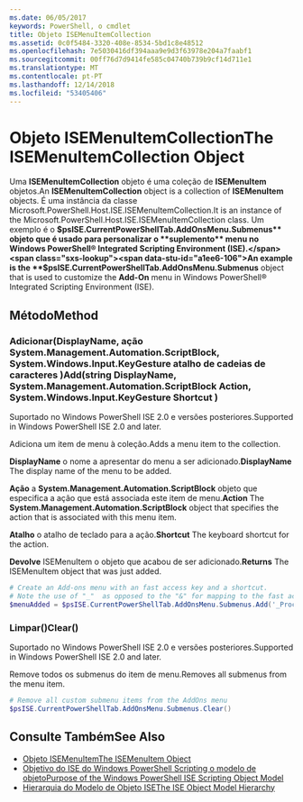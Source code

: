 ```yaml
---
ms.date: 06/05/2017
keywords: PowerShell, o cmdlet
title: Objeto ISEMenuItemCollection
ms.assetid: 0c0f5484-3320-408e-8534-5bd1c8e48512
ms.openlocfilehash: 7e5030416df394aaa9e9d3f63978e204a7faabf1
ms.sourcegitcommit: 00ff76d7d9414fe585c04740b739b9cf14d711e1
ms.translationtype: MT
ms.contentlocale: pt-PT
ms.lasthandoff: 12/14/2018
ms.locfileid: "53405406"
---
```

# <a name="the-isemenuitemcollection-object"></a><span data-ttu-id="a1ee6-103">Objeto ISEMenuItemCollection</span><span class="sxs-lookup"><span data-stu-id="a1ee6-103">The ISEMenuItemCollection Object</span></span>

<span data-ttu-id="a1ee6-104">Uma **ISEMenuItemCollection** objeto é uma coleção de **ISEMenuItem** objetos.</span><span class="sxs-lookup"><span data-stu-id="a1ee6-104">An **ISEMenuItemCollection** object is a collection of **ISEMenuItem** objects.</span></span> <span data-ttu-id="a1ee6-105">É uma instância da classe Microsoft.PowerShell.Host.ISE.ISEMenuItemCollection.</span><span class="sxs-lookup"><span data-stu-id="a1ee6-105">It is an instance of the Microsoft.PowerShell.Host.ISE.ISEMenuItemCollection class.</span></span> <span data-ttu-id="a1ee6-106">Um exemplo é o **$psISE.CurrentPowerShellTab.AddOnsMenu.Submenus** objeto que é usado para personalizar o **suplemento** menu no Windows PowerShell® Integrated Scripting Environment (ISE).</span><span class="sxs-lookup"><span data-stu-id="a1ee6-106">An example is the **$psISE.CurrentPowerShellTab.AddOnsMenu.Submenus** object that is used to customize the **Add-On** menu in Windows PowerShell® Integrated Scripting Environment (ISE).</span></span>

## <a name="method"></a><span data-ttu-id="a1ee6-107">Método</span><span class="sxs-lookup"><span data-stu-id="a1ee6-107">Method</span></span>

### <a name="addstring-displayname-systemmanagementautomationscriptblock-action-systemwindowsinputkeygesture-shortcut-"></a><span data-ttu-id="a1ee6-108">Adicionar\(DisplayName, ação System.Management.Automation.ScriptBlock, System.Windows.Input.KeyGesture atalho de cadeias de caracteres \)</span><span class="sxs-lookup"><span data-stu-id="a1ee6-108">Add\(string DisplayName, System.Management.Automation.ScriptBlock Action, System.Windows.Input.KeyGesture Shortcut \)</span></span>

<span data-ttu-id="a1ee6-109">Suportado no Windows PowerShell ISE 2.0 e versões posteriores.</span><span class="sxs-lookup"><span data-stu-id="a1ee6-109">Supported in Windows PowerShell ISE 2.0 and later.</span></span>

<span data-ttu-id="a1ee6-110">Adiciona um item de menu à coleção.</span><span class="sxs-lookup"><span data-stu-id="a1ee6-110">Adds a menu item to the collection.</span></span>

<span data-ttu-id="a1ee6-111">**DisplayName** o nome a apresentar do menu a ser adicionado.</span><span class="sxs-lookup"><span data-stu-id="a1ee6-111">**DisplayName** The display name of the menu to be added.</span></span>

<span data-ttu-id="a1ee6-112">**Ação** a **System.Management.Automation.ScriptBlock** objeto que especifica a ação que está associada este item de menu.</span><span class="sxs-lookup"><span data-stu-id="a1ee6-112">**Action** The **System.Management.Automation.ScriptBlock** object that specifies the action that is associated with this menu item.</span></span>

<span data-ttu-id="a1ee6-113">**Atalho** o atalho de teclado para a ação.</span><span class="sxs-lookup"><span data-stu-id="a1ee6-113">**Shortcut** The keyboard shortcut for the action.</span></span>

<span data-ttu-id="a1ee6-114">**Devolve** ISEMenuItem o objeto que acabou de ser adicionado.</span><span class="sxs-lookup"><span data-stu-id="a1ee6-114">**Returns** The ISEMenuItem object that was just added.</span></span>

```powershell
# Create an Add-ons menu with an fast access key and a shortcut.
# Note the use of "_"  as opposed to the "&" for mapping to the fast access key letter for the menu item.
$menuAdded = $psISE.CurrentPowerShellTab.AddOnsMenu.Submenus.Add('_Process', {Get-Process}, 'Alt+P')
```

### <a name="clear"></a><span data-ttu-id="a1ee6-115">Limpar\(\)</span><span class="sxs-lookup"><span data-stu-id="a1ee6-115">Clear\(\)</span></span>

<span data-ttu-id="a1ee6-116">Suportado no Windows PowerShell ISE 2.0 e versões posteriores.</span><span class="sxs-lookup"><span data-stu-id="a1ee6-116">Supported in Windows PowerShell ISE 2.0 and later.</span></span>

<span data-ttu-id="a1ee6-117">Remove todos os submenus do item de menu.</span><span class="sxs-lookup"><span data-stu-id="a1ee6-117">Removes all submenus from the menu item.</span></span>

```powershell
# Remove all custom submenu items from the AddOns menu
$psISE.CurrentPowerShellTab.AddOnsMenu.Submenus.Clear()
```

## <a name="see-also"></a><span data-ttu-id="a1ee6-118">Consulte Também</span><span class="sxs-lookup"><span data-stu-id="a1ee6-118">See Also</span></span>

- [<span data-ttu-id="a1ee6-119">Objeto ISEMenuItem</span><span class="sxs-lookup"><span data-stu-id="a1ee6-119">The ISEMenuItem Object</span></span>](The-ISEMenuItem-Object.md)
- [<span data-ttu-id="a1ee6-120">Objetivo do ISE do Windows PowerShell Scripting o modelo de objeto</span><span class="sxs-lookup"><span data-stu-id="a1ee6-120">Purpose of the Windows PowerShell ISE Scripting Object Model</span></span>](Purpose-of-the-Windows-PowerShell-ISE-Scripting-Object-Model.md)
- [<span data-ttu-id="a1ee6-121">Hierarquia do Modelo de Objeto ISE</span><span class="sxs-lookup"><span data-stu-id="a1ee6-121">The ISE Object Model Hierarchy</span></span>](The-ISE-Object-Model-Hierarchy.md)